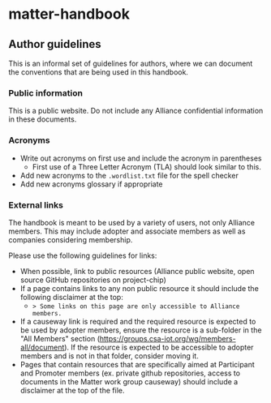 # matter-handbook

## Author guidelines
This is an informal set of guidelines for authors, where we can document the conventions that are being used in this handbook.

### Public information

This is a public website. Do not include any Alliance confidential information in these documents.

### Acronyms
- Write out acronyms on first use and include the acronym in parentheses
  - First use of a Three Letter Acronym (TLA) should look similar to this.
- Add new acronyms to the `.wordlist.txt` file for the spell checker
- Add new acronyms glossary if appropriate

### External links

The handbook is meant to be used by a variety of users, not only Alliance members. This may include adopter and associate members as well as companies considering membership.

Please use the following guidelines for links:
- When possible, link to public resources (Alliance public website, open source GitHub repositories on project-chip)
- If a page contains links to any non public resource it should include the following disclaimer at the top:
  - `> Some links on this page are only accessible to Alliance members.`
- If a causeway link is required and the required resource is expected to be used by adopter members, ensure the resource is a sub-folder in the "All Members" section (https://groups.csa-iot.org/wg/members-all/document). If the resource is expected to be accessible to adopter members and is not in that folder, consider moving it.
- Pages that contain resources that are specifically aimed at Participant and Promoter members (ex. private github repositories, access to documents in the Matter work group causeway) should include a disclaimer at the top of the file.